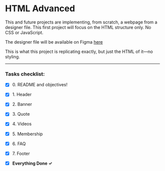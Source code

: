 # HTML Advanced

This and future projects are implementing, from scratch, a webpage from a
designer file. This first project will focus on the HTML structure only. No CSS
or JavaScript.

The designer file will be available on Figma [here](https://www.figma.com/file/XrEAsu1vQj5fhVaNG38d2W/Homepage)

This is what this project is replicating exactly, but just the HTML of it—no styling.

---

### Tasks checklist:
[//]: # ("‎" comes before every number because otherwise the numbers will be
formatted like "i, ii, iii, iv, etc." instead of "1, 2, 3, 4, etc."  "‎" is a
Left-to-right-mark, effectively a zero-width space. This character can often be
used as an invisible character with zero width, and often allows you to send
empty input where it normally wouldn't allow no input or just a space as input.)
- [X] ‎0. README and objectives!
- [X] ‎1. Header
- [X] ‎2. Banner
- [X] ‎3. Quote
- [X] ‎4. Videos
- [X] ‎5. Membership
- [X] ‎6. FAQ
- [X] ‎7. Footer


- [X] **‎Everything Done ✓**
